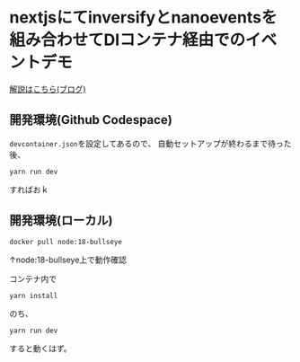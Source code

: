 # nextjsにてinversifyとnanoeventsを組み合わせてDIコンテナ経由でのイベントデモ

[解説はこちら(ブログ)](https://yukimakura.github.io/blog/Nextjs%E3%81%A7DI%E3%82%B3%E3%83%B3%E3%83%86%E3%83%8A%E7%B5%8C%E7%94%B1%E3%81%A7%E3%82%A4%E3%83%99%E3%83%B3%E3%83%88%E3%82%92%E7%99%BA%E7%81%AB%E3%81%97%E3%81%A6%E3%81%BF%E3%82%8B[typescript]/)
## 開発環境(Github Codespace)
`devcontainer.json`を設定してあるので、
自動セットアップが終わるまで待った後、
```
yarn run dev
```
すればおｋ

## 開発環境(ローカル)
```
docker pull node:18-bullseye
```
↑node:18-bullseye上で動作確認

コンテナ内で
```
yarn install
```
のち、
```
yarn run dev
```
すると動くはず。
